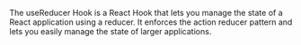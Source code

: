 The useReducer Hook is a React Hook that lets you manage the state of a React application using a reducer. It enforces the action reducer pattern and lets you easily manage the state of larger applications.